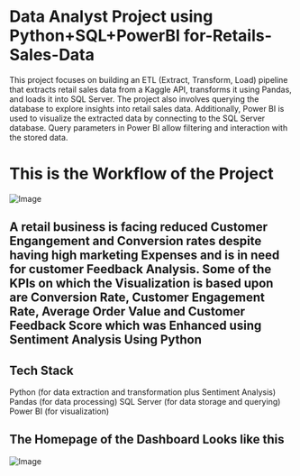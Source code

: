 # Data Analyst Project using Python+SQL+PowerBI for-Retails-Sales-Data
This project focuses on building an ETL (Extract, Transform, Load) pipeline that extracts retail sales data from a Kaggle API, transforms it using Pandas, and loads it into SQL Server. The project also involves querying the database to explore insights into retail sales data. Additionally, Power BI is used to visualize the extracted data by connecting to the SQL Server database. Query parameters in Power BI allow filtering and interaction with the stored data.
# This is the Workflow of the Project
![Image](https://github.com/user-attachments/assets/4a4155f3-dc33-4ed4-85f9-97e8b6f6f0df)

## A retail business is facing reduced Customer Engangement and Conversion rates despite having high marketing Expenses and is in need for customer Feedback Analysis. Some of the KPIs on which the Visualization is based upon are Conversion Rate, Customer Engagement Rate, Average Order Value and Customer Feedback Score which was Enhanced using Sentiment Analysis Using Python

## Tech Stack
   Python (for data extraction and transformation plus Sentiment Analysis)
    Pandas (for data processing)
    SQL Server (for data storage and querying)
    Power BI (for visualization)
## The Homepage of the Dashboard Looks like this
![Image](https://github.com/user-attachments/assets/c3dcbbfa-0d12-4fed-9a67-62ca245b2c04)
